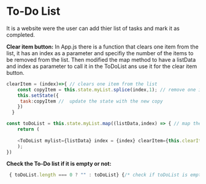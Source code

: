 # **To-Do List**
It is a website were the user can add thier list of tasks and mark it as completed.

**Clear item button:**
In App.js there is a function that clears one item from the list, it has an index as a parameter and specifiy the number of the items to be removed from the list. Then modified the map method to have a listData and index as parameter to call  it in the ToDoList ans use it for the clear item button.
```js
clearItem = (index)=>{ // clears one item from the list
    const copyItem = this.state.myList.splice(index,1); // remove one item from the array
    this.setState({
     task:copyItem //  update the state with the new copy
    })
  }
```

```js
const toDoList = this.state.myList.map((listData,index) => { // map the myList array to the new variable toDoList
    return (
    
    <ToDoList mylist={listData} index = {index} clearItem={this.clearItem}/> // creates object for the component ToDoList to use it in onother component
    );
})
```



**Check the To-Do list if it is empty or not:**
```js
 { toDoList.length === 0 ? "" : toDoList} {/* check if toDoList is empty or not */}
```